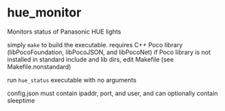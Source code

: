 # hue_monitor
Monitors status of Panasonic HUE lights

simply `make` to build the executable.
requires C++ Poco library (libPocoFoundation, libPocoJSON, and libPocoNet)
if Poco library is not installed in standard include and lib dirs, edit Makefile (see Makefile.nonstandard)

run `hue_status` executable with no arguments

config.json must contain ipaddr, port, and user, and can optionally contain sleeptime

